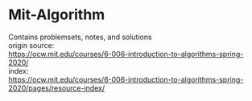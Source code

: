 # Mit-Algorithm
Contains problemsets, notes, and solutions <br>
origin source:<br>
https://ocw.mit.edu/courses/6-006-introduction-to-algorithms-spring-2020/<br>
index:<br>
https://ocw.mit.edu/courses/6-006-introduction-to-algorithms-spring-2020/pages/resource-index/
